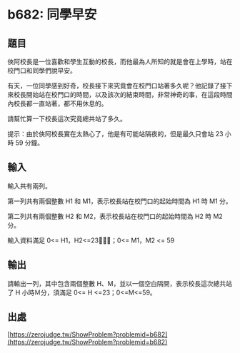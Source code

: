 # b682: 同學早安

## 題目

俠阿校長是一位喜歡和學生互動的校長，而他最為人所知的就是會在上學時，站在校門口和同學們說早安。

有天，一位同學感到好奇，校長接下來究竟會在校門口站著多久呢？他記錄了接下來校長開始站在校門口的時間，以及該次的結束時間，非常神奇的事，在這段時間內校長都一直站著，都不用休息的。

請幫忙算一下校長這次究竟總共站了多久。

提示：由於俠阿校長實在太熱心了，他是有可能站隔夜的，但是最久只會站 23 小時 59 分鐘。

## 輸入

輸入共有兩列。

第一列共有兩個整數 H1 和 M1，表示校長站在校門口的起始時間為 H1 時 M1 分。

第二列共有兩個整數 H2 和 M2，表示校長站在校門口的起始時間為 H2 時 M2 分。

輸入資料滿足 0<= H1，H2<=23；0<= M1，M2 <= 59

## 輸出

請輸出一列，其中包含兩個整數 H、M，並以一個空白隔開，表示校長這次總共站了 H 小時Ｍ分，須滿足 0<= H <=23；0<=M<=59。

## 出處

[https://zerojudge.tw/ShowProblem?problemid=b682](https://zerojudge.tw/ShowProblem?problemid=b682)
